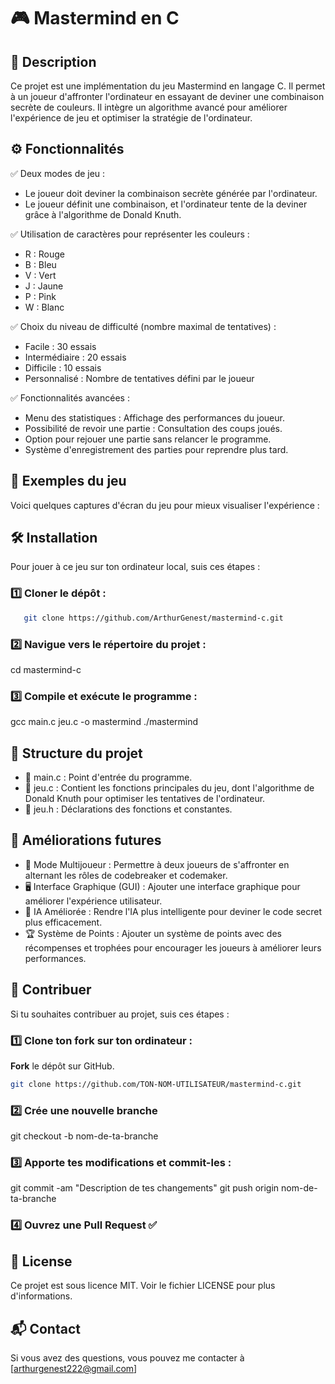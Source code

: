 # 🎮 Mastermind en C

## 🌟 Description
Ce projet est une implémentation du jeu Mastermind en langage C. Il permet à un joueur d'affronter l'ordinateur en essayant de deviner une combinaison secrète de couleurs. Il intègre un algorithme avancé pour améliorer l'expérience de jeu et optimiser la stratégie de l'ordinateur.

## ⚙️ Fonctionnalités

✅ Deux modes de jeu :
- Le joueur doit deviner la combinaison secrète générée par l'ordinateur.
- Le joueur définit une combinaison, et l'ordinateur tente de la deviner grâce à l'algorithme de Donald Knuth.

✅ Utilisation de caractères pour représenter les couleurs :
- R : Rouge
- B : Bleu
- V : Vert
- J : Jaune
- P : Pink
- W : Blanc

✅ Choix du niveau de difficulté (nombre maximal de tentatives) :
- Facile : 30 essais
- Intermédiaire : 20 essais
- Difficile : 10 essais
- Personnalisé : Nombre de tentatives défini par le joueur

✅ Fonctionnalités avancées :
- Menu des statistiques : Affichage des performances du joueur.
- Possibilité de revoir une partie : Consultation des coups joués.
- Option pour rejouer une partie sans relancer le programme.
- Système d'enregistrement des parties pour reprendre plus tard.

## 📸 Exemples du jeu

Voici quelques captures d'écran du jeu pour mieux visualiser l'expérience :

## 🛠 Installation

Pour jouer à ce jeu sur ton ordinateur local, suis ces étapes :

### 1️⃣ Cloner le dépôt : 
```bash
   git clone https://github.com/ArthurGenest/mastermind-c.git
```
### 2️⃣ Navigue vers le répertoire du projet :
cd mastermind-c

### 3️⃣ Compile et exécute le programme :
gcc main.c jeu.c -o mastermind
./mastermind

## 📁 Structure du projet
- 📌 main.c : Point d'entrée du programme.
- 📌 jeu.c : Contient les fonctions principales du jeu, dont l'algorithme de Donald Knuth pour optimiser les tentatives de l'ordinateur.
- 📌 jeu.h : Déclarations des fonctions et constantes.

## 🔧  Améliorations futures
- 👥 Mode Multijoueur : Permettre à deux joueurs de s'affronter en alternant les rôles de codebreaker et codemaker.
- 🖥️ Interface Graphique (GUI) : Ajouter une interface graphique pour améliorer l'expérience utilisateur.
- 🤖 IA Améliorée : Rendre l'IA plus intelligente pour deviner le code secret plus efficacement.
- 🏆 Système de Points : Ajouter un système de points avec des récompenses et trophées pour encourager les joueurs à améliorer leurs performances.

## 📢 Contribuer

Si tu souhaites contribuer au projet, suis ces étapes :

### 1️⃣ Clone ton fork sur ton ordinateur :
**Fork** le dépôt sur GitHub.
```bash
git clone https://github.com/TON-NOM-UTILISATEUR/mastermind-c.git
```
### 2️⃣ Crée une nouvelle branche
git checkout -b nom-de-ta-branche

### 3️⃣ Apporte tes modifications et commit-les :
git commit -am "Description de tes changements"
git push origin nom-de-ta-branche

### 4️⃣ Ouvrez une Pull Request ✅

## 📜 License

Ce projet est sous licence MIT. Voir le fichier LICENSE pour plus d'informations.

## 📬  Contact

Si vous avez des questions, vous pouvez me contacter à [arthurgenest222@gmail.com]
